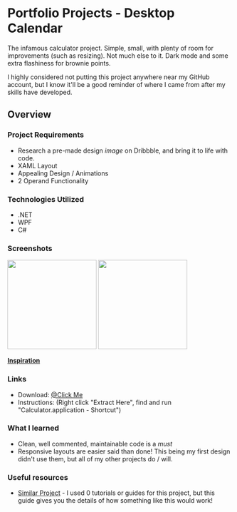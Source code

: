 # Portfolio Projects - Desktop Calendar

The infamous calculator project. Simple, small, with plenty of room for improvements (such as resizing).
Not much else to it. Dark mode and some extra flashiness for brownie points.  

I highly considered not putting this project anywhere near my
GitHub account, but I know it'll be a good reminder of where I came from after my skills have developed.

## Overview

### Project Requirements

- Research a pre-made design *image* on Dribbble, and bring it to life with code. 
- XAML Layout
- Appealing Design / Animations
- 2 Operand Functionality

### Technologies Utilized

- .NET 
- WPF
- C#

### Screenshots

<!DOCTYPE html>
<html lang="en">
  <body>
    <div class="row">
<img src="https://user-images.githubusercontent.com/101738608/197716595-29a3c9fe-ef55-44b0-b27d-e248e2e3325e.png" width="200">
<img src="https://user-images.githubusercontent.com/101738608/197716633-2f36c5f1-4e3f-4595-8715-f136086fa306.png" width="200">
  </div>
  </body>
</html>

**[Inspiration](https://dribbble.com/shots/14709020-Calculator)**

### Links

* Download: [@Click Me](https://github.com/sddiaz/Portfolio-Projects/files/9586536/Portfolio_Calculator.zip)
* Instructions: (Right click "Extract Here", find and run "Calculator.application - Shortcut")

### What I learned

- Clean, well commented, maintainable code is a *must*
- Responsive layouts are easier said than done! This being my first design didn't use them, but all of my other projects do / will. 


### Useful resources

- [Similar Project](https://www.youtube.com/watch?v=eSrsXt5bP50&ab_channel=SabriMevi%C5%9F) - I used 0 tutorials or guides for this project, but this guide gives you the details of how something like this would work!
